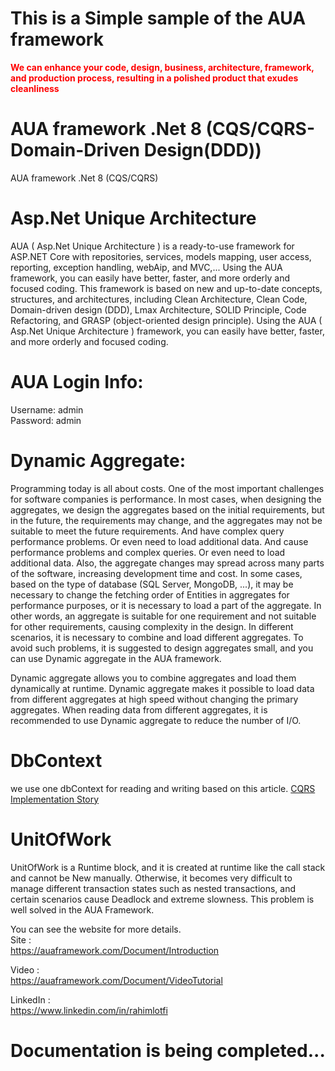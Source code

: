 # This is a Simple sample of the AUA framework 
<b style=" color: red;"> We can enhance your code, design, business, architecture, framework, and production process, resulting in a polished product that exudes cleanliness</b>


# AUA framework .Net 8 (CQS/CQRS-Domain-Driven Design(DDD))
AUA framework .Net 8 (CQS/CQRS)

# Asp.Net Unique Architecture
AUA ( Asp.Net Unique Architecture ) is a ready-to-use framework for ASP.NET Core with repositories, services, models mapping, user access, reporting, exception handling, webAip, and MVC,... Using the AUA framework, you can easily have better, faster, and more orderly and focused coding. This framework is based on new and up-to-date concepts, structures, and architectures, including Clean Architecture, Clean Code, Domain-driven design (DDD), Lmax Architecture, SOLID Principle, Code Refactoring, and GRASP (object-oriented design principle). Using the AUA ( Asp.Net Unique Architecture ) framework, you can easily have better, faster, and more orderly and focused coding. 

# AUA Login Info:
Username: admin
<br/>
Password: admin

# Dynamic Aggregate:

Programming today is all about costs. One of the most important challenges for software companies is performance.
In most cases, when designing the aggregates, we design the aggregates based on the initial requirements, but in the future, the requirements may change, and the aggregates may not be suitable to meet the future requirements.
And have complex query performance problems. Or even need to load additional data. And cause performance problems and complex queries. Or even need to load additional data. Also, the aggregate changes may spread across many parts of the software, increasing development time and cost.
In some cases, based on the type of database (SQL Server, MongoDB, ...), it may be necessary to change the fetching order of Entities in aggregates for performance purposes, or it is necessary to load a part of the aggregate.
In other words, an aggregate is suitable for one requirement and not suitable for other requirements, causing complexity in the design. In different scenarios, it is necessary to combine and load different aggregates.
To avoid such problems, it is suggested to design aggregates small, and you can use Dynamic aggregate in the AUA framework.

Dynamic aggregate allows you to combine aggregates and load them dynamically at runtime. Dynamic aggregate makes it possible to load data from different aggregates at high speed without changing the primary aggregates.
When reading data from different aggregates, it is recommended to use Dynamic aggregate to reduce the number of I/O.

# DbContext
we use one dbContext for reading and writing based on this article.
<a  href='https://www.linkedin.com/pulse/cqrs-implementation-story-rahim-lotfi-ffy3f/?trackingId=ETZdQKTSTf6QYHDJG5dplw%3D%3D' target='_blank' >
CQRS Implementation Story
</a>

# UnitOfWork
UnitOfWork is a Runtime block, and it is created at runtime like the call stack and cannot be New manually. 
Otherwise, it becomes very difficult to manage different transaction states such as nested transactions, and certain scenarios cause Deadlock and extreme slowness.
This problem is well solved in the AUA Framework.


You can see the website for more details. <br/>
Site : <br/>
https://auaframework.com/Document/Introduction

Video : <br/>
https://auaframework.com/Document/VideoTutorial

LinkedIn : <br/>
https://www.linkedin.com/in/rahimlotfi
<br/>
# Documentation is being completed...
<br/>
